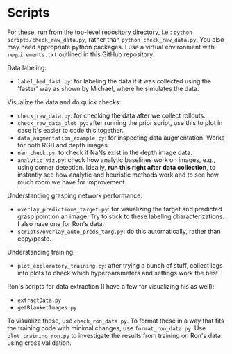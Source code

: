 # Scripts

For these, run from the top-level repository directory, i.e.: `python scripts/check_raw_data.py`,
rather than `python check_raw_data.py`.  You also may need appropriate python packages. I use a
virtual environment with `requirements.txt` outlined in this GitHub repository.

Data labeling:

- `label_bed_fast.py`: for labeling the data if it was collected using the 'faster' way as shown by
  Michael, where he simulates the data.

Visualize the data and do quick checks:

- `check_raw_data.py`: for checking the data after we collect rollouts.
- `check_raw_data_plot.py`: after running the prior script, use this to plot in case it's easier to
  code this together.
- `data_augmentation_example.py`: for inspecting data augmentation. Works for both RGB and depth
  images.
- `nan_check.py`: to check if NaNs exist in the depth image data.
- `analytic_viz.py`: check how analytic baselines work on images, e.g., using corner detection.
  Ideally, **run this right after data collection**, to instantly see how analytic and heuristic
  methods work and to see how much room we have for improvement.

Understanding grasping network performance:

- `overlay_predictions_target.py`: for visualizing the target and predicted grasp point on an image.
  Try to stick to these labeling characterizations. I also have one for Ron's data.
- `scripts/overlay_auto_preds_targ.py`: do this automatically, rather than copy/paste.

Understanding training:

- `plot_exploratory_training.py`: after trying a bunch of stuff, collect logs into plots to check
  which hyperparameters and settings work the best.

Ron's scripts for data extraction (I have a few for visualizing his as well):

- `extractData.py`
- `getBlanketImages.py`

To visualize these, use `check_ron_data.py`. To format these in a way that fits the training code
with minimal changes, use `format_ron_data.py`. Use `plot_training_ron.py` to investigate the
results from training on Ron's data using cross validation.
